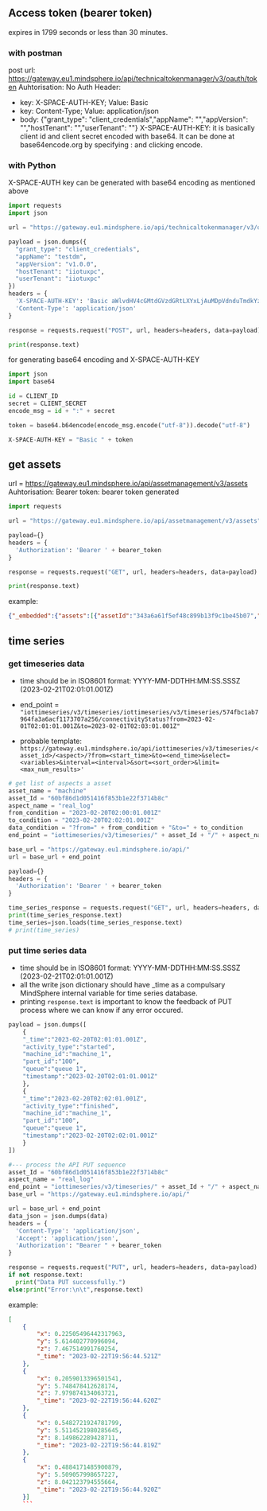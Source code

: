 ## Access token (bearer token)
expires in 1799 seconds or less than 30 minutes.
### with postman
post
url: https://gateway.eu1.mindsphere.io/api/technicaltokenmanager/v3/oauth/token
Auhtorisation: No Auth
Header:
- key: X-SPACE-AUTH-KEY; Value: Basic <base64 encoded client details>
- key: Content-Type; Value: application/json
- body: {"grant_type": "client_credentials","appName": "<app internal name>","appVersion": "<version with v>","hostTenant": "<tenant name>","userTenant": "<tenant name>"}
X-SPACE-AUTH-KEY: it is basically client id and client secret encoded with base64. It can be done at base64encode.org by specifying <clientid>:<client-secret> and clicking encode.

### with Python
X-SPACE-AUTH key can be generated with base64 encoding as mentioned above
```python
import requests
import json

url = "https://gateway.eu1.mindsphere.io/api/technicaltokenmanager/v3/oauth/token"

payload = json.dumps({
  "grant_type": "client_credentials",
  "appName": "testdm",
  "appVersion": "v1.0.0",
  "hostTenant": "iiotuxpc",
  "userTenant": "iiotuxpc"
})
headers = {
  'X-SPACE-AUTH-KEY': 'Basic aWlvdHV4cGMtdGVzdGRtLXYxLjAuMDpVdnduTmdkYzhZMEtzRTdJWlNGeTJKcDI4a1FHekFkMGZFSFhjRE9XYklY',
  'Content-Type': 'application/json'
}

response = requests.request("POST", url, headers=headers, data=payload)

print(response.text)

```
for generating base64 encoding and X-SPACE-AUTH-KEY
```python
import json
import base64

id = CLIENT_ID
secret = CLIENT_SECRET
encode_msg = id + ":" + secret

token = base64.b64encode(encode_msg.encode("utf-8")).decode("utf-8")

X-SPACE-AUTH-KEY = "Basic " + token

```

## get assets
url = https://gateway.eu1.mindsphere.io/api/assetmanagement/v3/assets
Auhtorisation: Bearer token: bearer token generated

```python
import requests

url = "https://gateway.eu1.mindsphere.io/api/assetmanagement/v3/assets"

payload={}
headers = {
  'Authorization': 'Bearer ' + bearer_token
}

response = requests.request("GET", url, headers=headers, data=payload)

print(response.text)
```
example:
```json
{"_embedded":{"assets":[{"assetId":"343a6a61f5ef48c899b13f9c1be45b07","tenantId":"iiotuxpc","name":"iiotuxpc","etag":0,"externalId":null,"t2Tenant":null,"subTenant":null,"description":"Root Asset for iiotuxpc tenant","timezone":"Europe/Berlin","twinType":"performance","parentId":"","typeId":"core.basicenterprise","location":null,"fileAssignments":[],"variables":[{"name":"tenantFlag","value":"true"}],"aspects":[],"locks":[],"deleted":null,"sharing":{"modes":[]},"_links":{"self":{"href":"https://gateway.eu1.mindsphere.io/api/assetmanagement/v3/assets/343a6a61f5ef48c899b13f9c1be45b07"},"aspects":{"href":"https://gateway.eu1.mindsphere.io/api/assetmanagement/v3/assets/343a6a61f5ef48c899b13f9c1be45b07/aspects"},"variables":{"href":"https://gateway.eu1.mindsphere.io/api/assetmanagement/v3/assets/343a6a61f5ef48c899b13f9c1be45b07/variables"},"location":{"href":"https://gateway.eu1.mindsphere.io/api/assetmanagement/v3/assets/343a6a61f5ef48c899b13f9c1be45b07/location"},"children":{"href":"https://gateway.eu1.mindsphere.io/api/assetmanagement/v3/assets?filter=%7B%22parentId%22:%22343a6a61f5ef48c899b13f9c1be45b07%22%7D"}}},{"assetId":"60bf86d1d051416f853b1e22f3714b8c","tenantId":"iiotuxpc","name":"machine","etag":0,"externalId":"","t2Tenant":null,"subTenant":null,"description":"","timezone":"Europe/Berlin","twinType":"performance","parentId":"343a6a61f5ef48c899b13f9c1be45b07","typeId":"iiotuxpc.station","location":null,"fileAssignments":[],"variables":[],"aspects":[{"name":"connectivityStatus","variables":[{"name":"connected","value":"false"}]}],"locks":[],"deleted":null,"sharing":{"modes":[]},"_links":{"self":{"href":"https://gateway.eu1.mindsphere.io/api/assetmanagement/v3/assets/60bf86d1d051416f853b1e22f3714b8c"},"aspects":{"href":"https://gateway.eu1.mindsphere.io/api/assetmanagement/v3/assets/60bf86d1d051416f853b1e22f3714b8c/aspects"},"variables":{"href":"https://gateway.eu1.mindsphere.io/api/assetmanagement/v3/assets/60bf86d1d051416f853b1e22f3714b8c/variables"},"location":{"href":"https://gateway.eu1.mindsphere.io/api/assetmanagement/v3/assets/60bf86d1d051416f853b1e22f3714b8c/location"},"parent":{"href":"https://gateway.eu1.mindsphere.io/api/assetmanagement/v3/assets/343a6a61f5ef48c899b13f9c1be45b07"}}},{"assetId":"574fbc1ab7964fa3a6acf1173707a256","tenantId":"iiotuxpc","name":"MobilePhone","etag":11,"externalId":null,"t2Tenant":null,"subTenant":null,"description":"Digital representation of a mobile phone of both types, Android and iPhone","timezone":"Europe/Berlin","twinType":"performance","parentId":"343a6a61f5ef48c899b13f9c1be45b07","typeId":"iiotuxpc.mobilephone","location":null,"fileAssignments":[],"variables":[],"aspects":[{"name":"connectivityStatus","variables":[{"name":"connected","value":"false"},{"name":"lastUpdated","value":"2023-02-22T20:04:49Z"}]}],"locks":[{"service":"AgentManagement","reason":"Agent is onboarded, agent cannot be deleted. Only offboarded agents can be deleted.","reasonCode":"agentmanagement.agent.onboarded","_links":{"self":{"href":"https://gateway.eu1.mindsphere.io/api/assetmanagement/v3/assets/574fbc1ab7964fa3a6acf1173707a256/locks/c97267a7ea3d43ecbd961ad240a2db50"}},"id":"c97267a7ea3d43ecbd961ad240a2db50"}],"deleted":null,"sharing":{"modes":[]},"_links":{"self":{"href":"https://gateway.eu1.mindsphere.io/api/assetmanagement/v3/assets/574fbc1ab7964fa3a6acf1173707a256"},"aspects":{"href":"https://gateway.eu1.mindsphere.io/api/assetmanagement/v3/assets/574fbc1ab7964fa3a6acf1173707a256/aspects"},"variables":{"href":"https://gateway.eu1.mindsphere.io/api/assetmanagement/v3/assets/574fbc1ab7964fa3a6acf1173707a256/variables"},"location":{"href":"https://gateway.eu1.mindsphere.io/api/assetmanagement/v3/assets/574fbc1ab7964fa3a6acf1173707a256/location"},"parent":{"href":"https://gateway.eu1.mindsphere.io/api/assetmanagement/v3/assets/343a6a61f5ef48c899b13f9c1be45b07"}}},{"assetId":"9c722dc9893e44e4a522295ebf2879b5","tenantId":"iiotuxpc","name":"RPI Device","etag":0,"externalId":null,"t2Tenant":null,"subTenant":null,"description":"Digital representation of a Raspberry Pi. A Raspberry Pi is a credit-card sized computer","timezone":"Europe/Berlin","twinType":"performance","parentId":"343a6a61f5ef48c899b13f9c1be45b07","typeId":"core.starteragentrpiassettype","location":null,"fileAssignments":[],"variables":[],"aspects":[{"name":"connectivityStatus","variables":[{"name":"connected","value":"false"}]}],"locks":[],"deleted":null,"sharing":{"modes":[]},"_links":{"self":{"href":"https://gateway.eu1.mindsphere.io/api/assetmanagement/v3/assets/9c722dc9893e44e4a522295ebf2879b5"},"aspects":{"href":"https://gateway.eu1.mindsphere.io/api/assetmanagement/v3/assets/9c722dc9893e44e4a522295ebf2879b5/aspects"},"variables":{"href":"https://gateway.eu1.mindsphere.io/api/assetmanagement/v3/assets/9c722dc9893e44e4a522295ebf2879b5/variables"},"location":{"href":"https://gateway.eu1.mindsphere.io/api/assetmanagement/v3/assets/9c722dc9893e44e4a522295ebf2879b5/location"},"parent":{"href":"https://gateway.eu1.mindsphere.io/api/assetmanagement/v3/assets/343a6a61f5ef48c899b13f9c1be45b07"}}}]},"_links":{"self":{"href":"https://gateway.eu1.mindsphere.io/api/assetmanagement/v3/assets?basicFieldsOnly=false&page=0&size=10&sort=name,id,asc"}},"page":{"size":10,"totalElements":4,"totalPages":1,"number":0}}
```

## time series
### get timeseries data
- time should be in ISO8601 format: YYYY-MM-DDTHH:MM:SS.SSSZ (2023-02-21T02:01:01.001Z)

- end_point = `"iottimeseries/v3/timeseries/iottimeseries/v3/timeseries/574fbc1ab7964fa3a6acf1173707a256/connectivityStatus?from=2023-02-01T02:01:01.001Z&to=2023-02-01T02:03:01.001Z"`

- probable template:
```https://gateway.eu1.mindsphere.io/api/iottimeseries/v3/timeseries/<asset_id>/<aspect>/?from=<start_time>&to=<end_time>&select=<variables>&interval=<interval>&sort=<sort_order>&limit=<max_num_results>'```

```python
# get list of aspects a asset
asset_name = "machine"
asset_Id = "60bf86d1d051416f853b1e22f3714b8c"
aspect_name = "real_log"
from_condition = "2023-02-20T02:00:01.001Z"
to_condition = "2023-02-20T02:02:01.001Z"
data_condition = "?from=" + from_condition + "&to=" + to_condition
end_point = "iottimeseries/v3/timeseries/" + asset_Id + "/" + aspect_name + data_condition

base_url = "https://gateway.eu1.mindsphere.io/api/"
url = base_url + end_point

payload={}
headers = {
  'Authorization': 'Bearer ' + bearer_token
}

time_series_response = requests.request("GET", url, headers=headers, data=payload)
print(time_series_response.text)
time_series=json.loads(time_series_response.text)
# print(time_series)

```

### put time series data

- time should be in ISO8601 format: YYYY-MM-DDTHH:MM:SS.SSSZ (2023-02-21T02:01:01.001Z)
- all the write json dictionary should have _time as a compulsary MindSphere internal variable for time series database.
- printing `response.text` is important to know the feedback of PUT process where we can know if any error occured.
```python
payload = json.dumps([
    {
    "_time":"2023-02-20T02:01:01.001Z",
    "activity_type":"started",
    "machine_id":"machine_1",
    "part_id":"100",
    "queue":"queue 1",
    "timestamp":"2023-02-20T02:01:01.001Z"
    },
    {
    "_time":"2023-02-20T02:02:01.001Z",
    "activity_type":"finished",
    "machine_id":"machine_1",
    "part_id":"100",
    "queue":"queue 1",
    "timestamp":"2023-02-20T02:02:01.001Z"
    }
])

#--- process the API PUT sequence
asset_Id = "60bf86d1d051416f853b1e22f3714b8c"
aspect_name = "real_log"
end_point = "iottimeseries/v3/timeseries/" + asset_Id + "/" + aspect_name
base_url = "https://gateway.eu1.mindsphere.io/api/"

url = base_url + end_point
data_json = json.dumps(data)
headers = {
  'Content-Type': 'application/json',
  'Accept': 'application/json',
  'Authorization': "Bearer " + bearer_token
}

response = requests.request("PUT", url, headers=headers, data=payload)
if not response.text:
  print("Data PUT successfully.")
else:print("Error:\n\t",response.text)

```

example:
```json
[
    {
        "x": 0.22505496442317963,
        "y": 5.614402770996094,
        "z": 7.467514991760254,
        "_time": "2023-02-22T19:56:44.521Z"
    },
    {
        "x": 0.2059013396501541,
        "y": 5.748478412628174,
        "z": 7.979874134063721,
        "_time": "2023-02-22T19:56:44.620Z"
    },
    {
        "x": 0.5482721924781799,
        "y": 5.5114521980285645,
        "z": 8.149862289428711,
        "_time": "2023-02-22T19:56:44.819Z"
    },
    {
        "x": 0.4884171485900879,
        "y": 5.509057998657227,
        "z": 8.042123794555664,
        "_time": "2023-02-22T19:56:44.920Z"
    }]
    ```